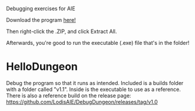 Debugging exercises for AIE

Download the program [here!](https://github.com/charlie-flynn/DebugDungeon/releases)

Then right-click the .ZIP, and click Extract All.

Afterwards, you're good to run the executable (.exe) file that's in the folder!

# HelloDungeon

Debug the program so that it runs as intended. Included is a builds folder with a folder called "v1.1". Inside is the executable to use as a reference.
There is also a reference build on the release page: https://github.com/LodisAIE/DebugDungeon/releases/tag/v1.0
